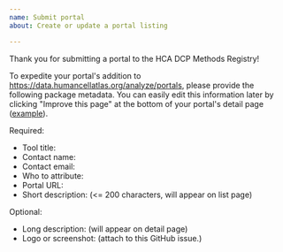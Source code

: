 ```yaml
---
name: Submit portal
about: Create or update a portal listing

---
```


Thank you for submitting a portal to the HCA DCP Methods Registry!

To expedite your portal's addition to https://data.humancellatlas.org/analyze/portals,
please provide the following package metadata.  You can easily edit this information later by clicking "Improve this page" at the bottom of your portal's detail page ([example](https://data.humancellatlas.org/analyze/portals/asap)).

Required:
- Tool title: 
- Contact name: 
- Contact email: 
- Who to attribute: 
- Portal URL: 
- Short description: (<= 200 characters, will appear on list page)

Optional:
- Long description: (will appear on detail page)
- Logo or screenshot: (attach to this GitHub issue.)
